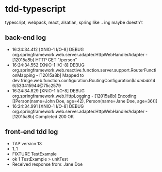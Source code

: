 # tdd-typescript
typescript, webpack, react, alsatian, spring like .. ing maybe doestn't
## back-end log
* 16:24:34.412 [XNIO-1 I/O-8] DEBUG org.springframework.web.server.adapter.HttpWebHandlerAdapter - [12015a8b] HTTP GET "/person"
* 16:24:34.552 [XNIO-1 I/O-8] DEBUG org.springframework.web.reactive.function.server.support.RouterFunctionMapping - [12015a8b] Mapped to dev.fringe.web.function.configuration.RoutingConfiguration$$Lambda$146/533415944@75c2579
* 16:24:34.829 [XNIO-1 I/O-8] DEBUG org.springframework.web.HttpLogging - [12015a8b] Encoding [[Person(name=John Doe, age=42), Person(name=Jane Doe, age=36)]]
* 16:24:34.991 [XNIO-1 I/O-8] DEBUG org.springframework.web.server.adapter.HttpWebHandlerAdapter - [12015a8b] Completed 200 OK

## front-end tdd log
* TAP version 13
* 1..1
* FIXTURE TestExample
* ok 1 TestExample > unitTest
* Received response from: Jane Doe
